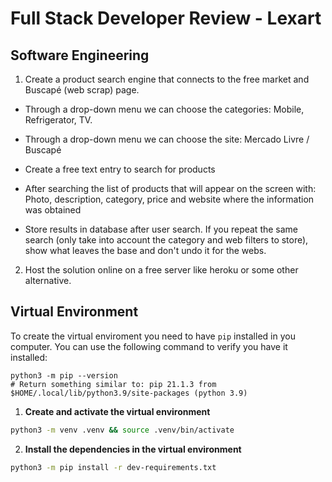 # Full Stack Developer Review - Lexart

## Software Engineering

1. Create a product search engine that connects to the free market and Buscapé (web scrap) page.

- Through a drop-down menu we can choose the categories: Mobile, Refrigerator, TV.

- Through a drop-down menu we can choose the site: Mercado Livre / Buscapé

- Create a free text entry to search for products

- After searching the list of products that will appear on the screen with: Photo, description, category, price and website where the information was obtained

- Store results in database after user search. If you repeat the same search (only take into account the category and web filters to store), show what leaves the base and don't undo it for the webs.

2. Host the solution online on a free server like heroku or some other alternative. 

## Virtual Environment
To create the virtual enviroment you need to have `pip` installed in you computer. You can use the following command to verify you have it installed:
```
python3 -m pip --version
# Return something similar to: pip 21.1.3 from $HOME/.local/lib/python3.9/site-packages (python 3.9)
```

1. **Create and activate the virtual environment**
```bash
python3 -m venv .venv && source .venv/bin/activate
```
2. **Install the dependencies in the virtual environment**
```bash
python3 -m pip install -r dev-requirements.txt
```

